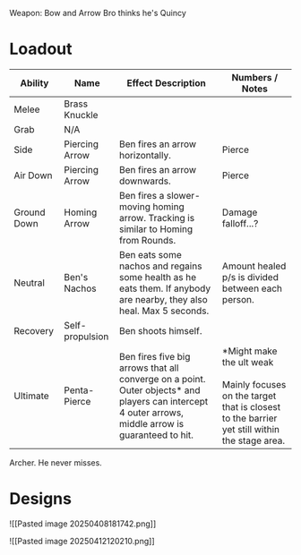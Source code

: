 Weapon: Bow and Arrow
Bro thinks he's Quincy
# Loadout

| Ability     | Name            | Effect Description                                                                                                                                   | Numbers / Notes                                                                                                              |
| ----------- | --------------- | ---------------------------------------------------------------------------------------------------------------------------------------------------- | ---------------------------------------------------------------------------------------------------------------------------- |
| Melee       | Brass Knuckle   |                                                                                                                                                      |                                                                                                                              |
| Grab        | N/A             |                                                                                                                                                      |                                                                                                                              |
| Side        | Piercing Arrow  | Ben fires an arrow horizontally.                                                                                                                     | Pierce                                                                                                                       |
| Air Down    | Piercing Arrow  | Ben fires an arrow downwards.                                                                                                                        | Pierce                                                                                                                       |
| Ground Down | Homing Arrow    | Ben fires a slower-moving homing arrow.  Tracking is similar to Homing from Rounds.                                                                  | Damage falloff...?                                                                                                           |
| Neutral     | Ben's Nachos    | Ben eats some nachos and regains some health as he eats them.  If anybody are nearby, they also heal.  Max 5 seconds.                                | Amount healed p/s is divided between each person.                                                                            |
| Recovery    | Self-propulsion | Ben shoots himself.                                                                                                                                  |                                                                                                                              |
| Ultimate    | Penta-Pierce    | Ben fires five big arrows that all converge on a point.  Outer objects* and players can intercept 4 outer arrows, middle arrow is guaranteed to hit. | *Might make the ult weak<br><br>Mainly focuses on the target that is closest to the barrier yet still within the stage area. |

Archer. He never misses.

# Designs

![[Pasted image 20250408181742.png]]

![[Pasted image 20250412120210.png]]